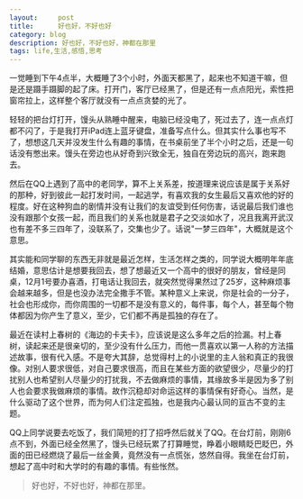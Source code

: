```yaml
---
layout:     post
title:      好也好，不好也好
category: blog
description: 好也好，不好也好，神都在那里
tags: life,生活,感悟,思考
---
```

一觉睡到下午4点半，大概睡了3个小时，外面天都黑了，起来也不知道干嘛，但是还是蹑手蹑脚的起了床。打开门，客厅已经黑了，但是还有一点点阳光，索性把窗帘拉上，这样整个客厅就没有一点点贪婪的光了。

轻轻的把台灯打开，馒头从熟睡中醒来，电脑已经没电了，死过去了，连一点点灯都不闪了，于是我打开iPad连上蓝牙键盘，准备写点什么。但其实什么事也写不了，想想这几天并没发生什么有趣的事情，在书桌前坐了半个小时之后，还是一句话没有憋出来。馒头在旁边也从好奇到兴致全无，独自在旁边玩的高兴，跑来跑去。

然后在QQ上遇到了高中的老同学，算不上关系差，按道理来说应该是属于关系好的那种，好到彼此一起打发时间，一起逃学，有喜欢我的女生最后又喜欢他的好的程度。好在这种狗血的剧情并没有让我们的友谊受到任何伤害，话说最后我们谁也没有跟那个女孩一起，而且我们的关系也就是君子之交淡如水了，况且我离开武汉也有差不多三四年了，没联系了，交集也少了。话说"一梦三四年"，大概就是这个意思。

其实能和同学聊的东西无非就是最近怎样，生活怎样之类的，同学说大概明年年底结婚，意思估计是想要我回去，想了想最近又一个高中的很好的朋友，曾经是同桌，12月1号要办喜酒，打电话让我回去，就突然觉得果然过了25岁，这种麻烦事会越来越多，但是也没办法完全撒手不管。某种意义上来说，你是社会的一分子，社会也形成你，而你周围的一切都不是没有意义的，每件事，每个人，甚至每个物体都因为你产生了意义，至少，它们都不再是孤独的存在了。

最近在读村上春树的《海边的卡夫卡》，应该说是这么多年之后的捡漏。村上春树，读起来还是很亲切的，至少没有什么压力，而他一贯喜欢以第一人称的方法描述故事，很有代入感。不是夸大其辞，总觉得村上的小说里的主人翁和真正的我很像。对别人要求很低，对自己要求很高，而且在某些方面的欲望很少，尽量少的打扰别人也希望别人尽量少的打扰我，不去做麻烦的事情，其缘故多半是因为多了别人也会要求我做麻烦的事情。故作沉稳却对命运这样的事情保有好奇心。当然，是什么驱动了这个世界，而为何人们注定孤独，也是我内心最认同的亘古不变的主题。

QQ上同学说要去吃饭了，我们简短的打了招呼然后就关了QQ。在台灯前，刚刚6点不到，外面已经全然黑了，馒头已经玩累了打算睡觉，睁着小眼睛眨巴眨巴，外面的田已经燃烧了最后一丝金黄，竟然没有一点慌张，悠然自得。我坐在台灯前，想起了高中时和大学时的有趣的事情。有些怅然。

> 好也好，不好也好，神都在那里。
